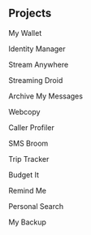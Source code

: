 ## Projects

My Wallet

Identity Manager

Stream Anywhere

Streaming Droid

Archive My Messages

Webcopy

Caller Profiler

SMS Broom

Trip Tracker

Budget It

Remind Me

Personal Search

My Backup